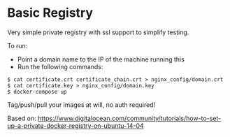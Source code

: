 # Basic Registry

Very simple private registry with ssl support to simplify testing.

To run:
  - Point a domain name to the IP of the machine running this
  - Run the following commands:
  ```  
  $ cat certificate.crt certificate_chain.crt > nginx_config/domain.crt
  $ cat certificate.key > nginx_config/domain.key
  $ docker-compose up
  ```

Tag/push/pull your images at will, no auth required!

Based on: https://www.digitalocean.com/community/tutorials/how-to-set-up-a-private-docker-registry-on-ubuntu-14-04
